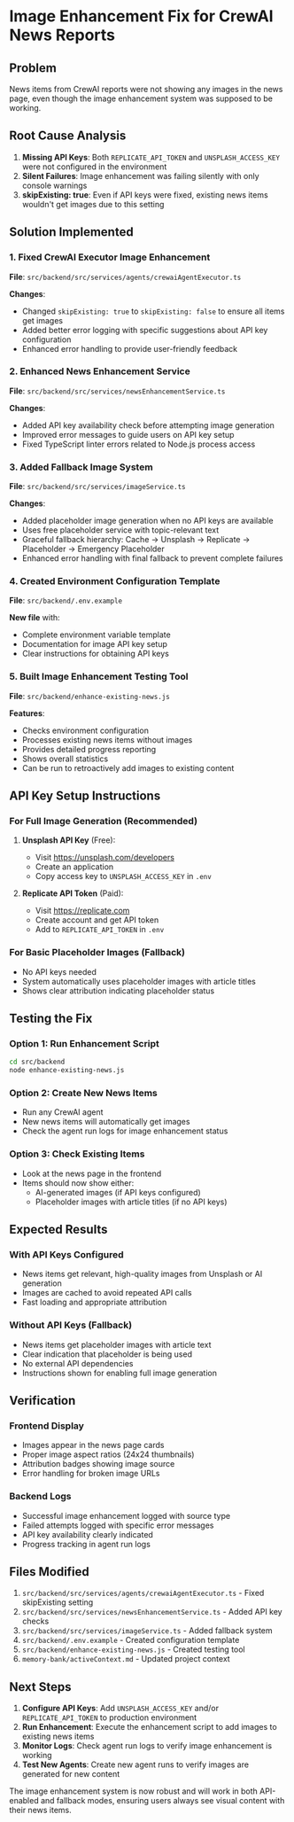 # Image Enhancement Fix for CrewAI News Reports

## Problem
News items from CrewAI reports were not showing any images in the news page, even though the image enhancement system was supposed to be working.

## Root Cause Analysis
1. **Missing API Keys**: Both `REPLICATE_API_TOKEN` and `UNSPLASH_ACCESS_KEY` were not configured in the environment
2. **Silent Failures**: Image enhancement was failing silently with only console warnings
3. **skipExisting: true**: Even if API keys were fixed, existing news items wouldn't get images due to this setting

## Solution Implemented

### 1. Fixed CrewAI Executor Image Enhancement
**File**: `src/backend/src/services/agents/crewaiAgentExecutor.ts`

**Changes**:
- Changed `skipExisting: true` to `skipExisting: false` to ensure all items get images
- Added better error logging with specific suggestions about API key configuration
- Enhanced error handling to provide user-friendly feedback

### 2. Enhanced News Enhancement Service  
**File**: `src/backend/src/services/newsEnhancementService.ts`

**Changes**:
- Added API key availability check before attempting image generation
- Improved error messages to guide users on API key setup
- Fixed TypeScript linter errors related to Node.js process access

### 3. Added Fallback Image System
**File**: `src/backend/src/services/imageService.ts`

**Changes**:
- Added placeholder image generation when no API keys are available
- Uses free placeholder service with topic-relevant text
- Graceful fallback hierarchy: Cache → Unsplash → Replicate → Placeholder → Emergency Placeholder
- Enhanced error handling with final fallback to prevent complete failures

### 4. Created Environment Configuration Template
**File**: `src/backend/.env.example`

**New file** with:
- Complete environment variable template
- Documentation for image API key setup
- Clear instructions for obtaining API keys

### 5. Built Image Enhancement Testing Tool
**File**: `src/backend/enhance-existing-news.js`

**Features**:
- Checks environment configuration
- Processes existing news items without images
- Provides detailed progress reporting
- Shows overall statistics
- Can be run to retroactively add images to existing content

## API Key Setup Instructions

### For Full Image Generation (Recommended)
1. **Unsplash API Key** (Free): 
   - Visit https://unsplash.com/developers
   - Create an application
   - Copy access key to `UNSPLASH_ACCESS_KEY` in `.env`

2. **Replicate API Token** (Paid):
   - Visit https://replicate.com
   - Create account and get API token
   - Add to `REPLICATE_API_TOKEN` in `.env`

### For Basic Placeholder Images (Fallback)
- No API keys needed
- System automatically uses placeholder images with article titles
- Shows clear attribution indicating placeholder status

## Testing the Fix

### Option 1: Run Enhancement Script
```bash
cd src/backend
node enhance-existing-news.js
```

### Option 2: Create New News Items
- Run any CrewAI agent
- New news items will automatically get images
- Check the agent run logs for image enhancement status

### Option 3: Check Existing Items
- Look at the news page in the frontend
- Items should now show either:
  - AI-generated images (if API keys configured)
  - Placeholder images with article titles (if no API keys)

## Expected Results

### With API Keys Configured
- News items get relevant, high-quality images from Unsplash or AI generation
- Images are cached to avoid repeated API calls
- Fast loading and appropriate attribution

### Without API Keys (Fallback)
- News items get placeholder images with article text
- Clear indication that placeholder is being used
- No external API dependencies
- Instructions shown for enabling full image generation

## Verification

### Frontend Display
- Images appear in the news page cards
- Proper image aspect ratios (24x24 thumbnails)
- Attribution badges showing image source
- Error handling for broken image URLs

### Backend Logs
- Successful image enhancement logged with source type
- Failed attempts logged with specific error messages
- API key availability clearly indicated
- Progress tracking in agent run logs

## Files Modified

1. `src/backend/src/services/agents/crewaiAgentExecutor.ts` - Fixed skipExisting setting
2. `src/backend/src/services/newsEnhancementService.ts` - Added API key checks
3. `src/backend/src/services/imageService.ts` - Added fallback system
4. `src/backend/.env.example` - Created configuration template
5. `src/backend/enhance-existing-news.js` - Created testing tool
6. `memory-bank/activeContext.md` - Updated project context

## Next Steps

1. **Configure API Keys**: Add `UNSPLASH_ACCESS_KEY` and/or `REPLICATE_API_TOKEN` to production environment
2. **Run Enhancement**: Execute the enhancement script to add images to existing news items
3. **Monitor Logs**: Check agent run logs to verify image enhancement is working
4. **Test New Agents**: Create new agent runs to verify images are generated for new content

The image enhancement system is now robust and will work in both API-enabled and fallback modes, ensuring users always see visual content with their news items.